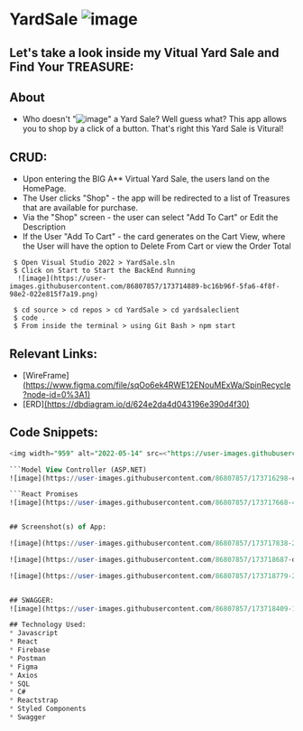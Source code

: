 # YardSale ![image](https://user-images.githubusercontent.com/86807857/173708386-fcf4aaaf-bec2-4e6f-9c71-152b2f25c9a0.png)

## Let's take a look inside my Vitual Yard Sale and Find Your TREASURE: 

## About
* Who doesn't "![image](https://user-images.githubusercontent.com/86807857/173709583-83c03829-d244-4aa6-920c-fb4de45b4abd.png)" a Yard Sale? Well guess what? This app allows you to shop by a click of a button. That's right this Yard Sale is Vitural! 

## CRUD:
* Upon entering the BIG A** Virtual Yard Sale, the users land on the HomePage.
* The User clicks "Shop" - the app will be redirected to a list of Treasures that are available for purchase.
* Via the "Shop" screen - the user can select "Add To Cart" or Edit the Description 
* If the User "Add To Cart" - the card generates on the Cart View, where the User will have the option to Delete From Cart or view the Order Total 

```To Start the BackEnd 
 $ Open Visual Studio 2022 > YardSale.sln  
 $ Click on Start to Start the BackEnd Running 
  ![image](https://user-images.githubusercontent.com/86807857/173714889-bc16b96f-5fa6-4f8f-98e2-022e815f7a19.png)
```

```To Get Started on the Front End 
 $ cd source > cd repos > cd YardSale > cd yardsaleclient 
 $ code . 
 $ From inside the terminal > using Git Bash > npm start 
```
## Relevant Links:
* [WireFrame][(https://www.figma.com/file/sqOo6ek4RWE12ENouMExWa/SpinRecycle?node-id=0%3A1)](https://docs.google.com/presentation/d/1sINExrkBkwP-WQGS0gL8Kd_pi_1_iLDcKemoJ__3Spk/edit#slide=id.g12c3086e1c7_0_184)
*  [ERD][(https://dbdiagram.io/d/624e2da4d043196e390d4f30)](https://dbdiagram.io/d/628460877f945876b63b6290)

## Code Snippets:

```SQL Server 
<img width="959" alt="2022-05-14" src=<"https://user-images.githubusercontent.com/86807857/173716027-719c9c75-90df-4566-b87b-3f802513c035.png">

```Model View Controller (ASP.NET)
![image](https://user-images.githubusercontent.com/86807857/173716298-c7f8318f-da67-492b-be07-04084229a1f5.png)

```React Promises 
![image](https://user-images.githubusercontent.com/86807857/173717668-405f8c47-33fc-4a62-aac6-081057419fb0.png)


## Screenshot(s) of App:

![image](https://user-images.githubusercontent.com/86807857/173717838-29947627-aee2-4416-8038-d9aad2dc3166.png)

![image](https://user-images.githubusercontent.com/86807857/173718687-d4dd5e31-e8b3-4494-aa77-5c31c0e09e01.png)

![image](https://user-images.githubusercontent.com/86807857/173718779-2180e2fc-341d-43c6-aad5-5a0e9cce45e8.png)


## SWAGGER: 
![image](https://user-images.githubusercontent.com/86807857/173718409-17a75043-a907-4164-95a6-ab542dd57c80.png)

## Technology Used:
* Javascript
* React
* Firebase
* Postman
* Figma
* Axios
* SQL
* C#
* Reactstrap
* Styled Components
* Swagger

